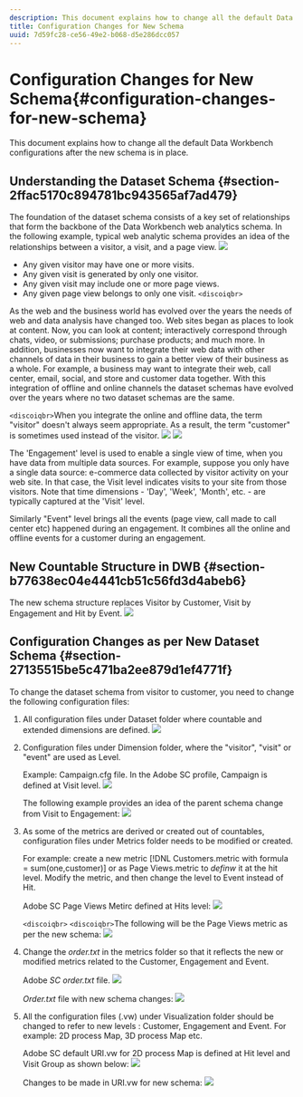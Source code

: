 ```yaml
---
description: This document explains how to change all the default Data Workbench configurations after the new schema is in place.
title: Configuration Changes for New Schema
uuid: 7d59fc28-ce56-49e2-b068-d5e286dcc057
---
```


# Configuration Changes for New Schema{#configuration-changes-for-new-schema}

This document explains how to change all the default Data Workbench configurations after the new schema is in place.

## Understanding the Dataset Schema {#section-2ffac5170c894781bc943565af7ad479}

The foundation of the dataset schema consists of a key set of relationships that form the backbone of the Data Workbench web analytics schema. In the following example, typical web analytic schema provides an idea of the relationships between a visitor, a visit, and a page view. ![](assets/dwb_impl_schema_change1.png)

* Any given visitor may have one or more visits. 
* Any given visit is generated by only one visitor. 
* Any given visit may include one or more page views. 
* Any given page view belongs to only one visit. `<discoiqbr>`

As the web and the business world has evolved over the years the needs of web and data analysis have changed too. Web sites began as places to look at content. Now, you can look at content; interactively correspond through chats, video, or submissions; purchase products; and much more. In addition, businesses now want to integrate their web data with other channels of data in their business to gain a better view of their business as a whole. For example, a business may want to integrate their web, call center, email, social, and store and customer data together. With this integration of offline and online channels the dataset schemas have evolved over the years where no two dataset schemas are the same.

`<discoiqbr>`When you integrate the online and offline data, the term "visitor" doesn't always seem appropriate. As a result, the term "customer" is sometimes used instead of the visitor. ![](assets/dwb_impl_schema_change2.png) ![](assets/dwb_impl_schema_change3.png)

The 'Engagement' level is used to enable a single view of time, when you have data from multiple data sources. For example, suppose you only have a single data source: e-commerce data collected by visitor activity on your web site. In that case, the Visit level indicates visits to your site from those visitors. Note that time dimensions - 'Day', 'Week', 'Month', etc. - are typically captured at the 'Visit' level.

Similarly "Event" level brings all the events (page view, call made to call center etc) happened during an engagement. It combines all the online and offline events for a customer during an engagement.

## New Countable Structure in DWB {#section-b77638ec04e4441cb51c56fd3d4abeb6}

The new schema structure replaces Visitor by Customer, Visit by Engagement and Hit by Event. ![](assets/dwb_impl_schema_change4.png)

## Configuration Changes as per New Dataset Schema {#section-27135515be5c471ba2ee879d1ef4771f}

To change the dataset schema from visitor to customer, you need to change the following configuration files:

1. All configuration files under Dataset folder where countable and extended dimensions are defined. ![](assets/dwb_impl_schema_change5.png)

1. Configuration files under Dimension folder, where the "visitor", "visit" or "event" are used as Level.

   Example: Campaign.cfg file. In the Adobe SC profile, Campaign is defined at Visit level. ![](assets/dwb_impl_schema_change6.png)

   The following example provides an idea of the parent schema change from Visit to Engagement: ![](assets/dwb_impl_API10.png)

1. As some of the metrics are derived or created out of countables, configuration files under Metrics folder needs to be modified or created.

   For example: create a new metric [!DNL Customers.metric with formula = sum(one,customer)] or as Page Views.metric to *definw* it at the hit level. Modify the metric, and then change the level to Event instead of Hit.

   Adobe SC Page Views Metirc defined at Hits level: ![](assets/dwb_impl_API8.png)

   `<discoiqbr>` `<discoiqbr>`The following will be the Page Views metric as per the new schema: ![](assets/dwb_impl_API9.png)

1. Change the *order.txt* in the metrics folder so that it reflects the new or modified metrics related to the Customer, Engagement and Event.

   Adobe *SC order.txt* file. ![](assets/dwb_impl_API11.png)

   *Order.txt* file with new schema changes: ![](assets/dwb_impl_API12.png)

1. All the configuration files (.vw) under Visualization folder should be changed to refer to new levels : Customer, Engagement and Event. For example: 2D process Map, 3D process Map etc.

   Adobe SC default URI.vw for 2D process Map is defined at Hit level and Visit Group as shown below: ![](assets/dwb_impl_API14.png)

   Changes to be made in URI.vw for new schema: ![](assets/dwb_impl_API15.png)

